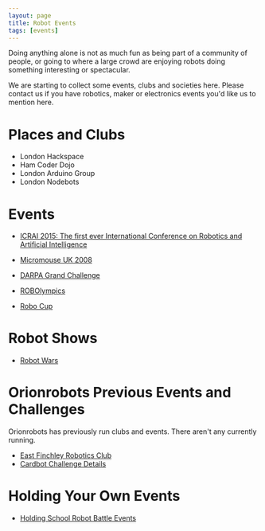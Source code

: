 ```yaml
---
layout: page
title: Robot Events
tags: [events]
---
```

Doing anything alone is not as much fun as being part of a community of people, 
or going to where a large crowd are enjoying robots doing something interesting or spectacular.

We are starting to collect some events, clubs and societies here. 
Please contact us if you have robotics, maker or electronics events you'd like us to mention here.

# Places and Clubs

* London Hackspace
* Ham Coder Dojo
* London Arduino Group
* London Nodebots

# Events

* [ICRAI 2015: The first ever International Conference on Robotics and Artificial Intelligence](/pages/icra_2015.html)
* [Micromouse UK 2008](/2008/07/06/uk-micromouse-2008)

* [DARPA Grand Challenge](darpa_grand_challenge.html)
* [ROBOlympics](/wiki/robolympics.html)
* [Robo Cup](/wiki/robo_cup.html)

# Robot Shows

* [Robot Wars](/wiki/robot_wars.html)

# Orionrobots Previous Events and Challenges

Orionrobots has previously run clubs and events. There aren't any currently running.

* [East Finchley Robotics Club](/wiki/east_finchley_robotics_club.html)
* [Cardbot Challenge Details](/2004/11/16/cardbot-challenge-details.html)

# Holding Your Own Events

* [Holding School Robot Battle Events](/wiki/holding_school_robot_battle_events.html)